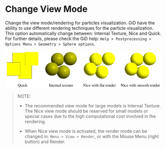 # Change View Mode

Change the view mode/rendering for particles visualization. GiD have the ability to use different
rendering techniques for the particle visualization. This option automatically change between: Internal
Texture, Nice and Quick.
For further details, please check the GiD help: `Help > Postprocessing > Options Menu > Geometry > Sphere options`.

![Alt Text](img/post_sphere_view_modes.png "Sphere view modes")

> NOTE:
> * The recommended view mode for large models is Internal Texture.
> The Nice view mode should be reserved for small models or special cases due to the high computational cost involved in the rendering.
> 
> * When Nice view mode is activated, the render mode can be changed in: `Menu > View > Render`, or with the Mouse Menu (right button) and Render.